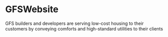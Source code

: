# GFSWebsite
GFS builders and developers are serving low-cost housing to their customers by conveying comforts and high-standard utilities to their clients
